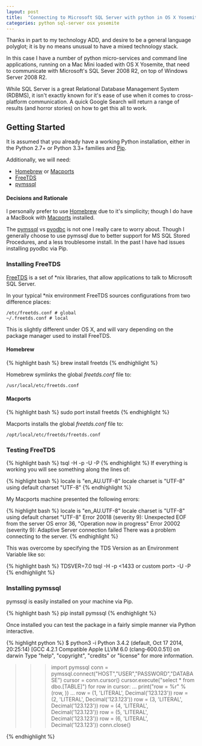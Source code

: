```yaml
---
layout: post
title:  "Connecting to Microsoft SQL Server with python in OS X Yosemite"
categories: python sql-server osx yosemite
---
```


Thanks in part to my technology ADD, and desire to be a general language polyglot; it is by no means unusual to have a mixed technology stack.

In this case I have a number of python micro-services and command line applications, running on a Mac Mini loaded with OS X Yosemite, that need to communicate with Microsoft's SQL Sever 2008 R2, on top of Windows Server 2008 R2.

While SQL Server is a great Relational Database Management System (RDBMS), it isn't exactly known for it's ease of use when it comes to cross-platform communication. A quick Google Search will return a range of results (and horror stories) on how to get this all to work. 

## Getting Started
It is assumed that you already have a working Python installation, either in the Python 2.7+ or Python 3.3+ families and [Pip](https://pypi.python.org/pypi/pip). 

Additionally, we will need: 

- [Homebrew](http://brew.sh/) or [Macports](https://www.macports.org/)
- [FreeTDS](http://www.freetds.org/)
- [pymssql](http://pymssql.org/en/latest/)

#### Decisions and Rationale
I personally prefer to use [Homebrew](http://brew.sh/) due to it's simplicity; though I do have a MacBook with [Macports](https://www.macports.org/) installed.

The [pymssql](http://pymssql.org/en/latest/) vs [pyodbc](https://code.google.com/p/pyodbc/) is not one I really care to worry about. Though I generally choose to use pymssql due to better support for MS SQL Stored Procedures, and a less troublesome install. In the past I have had issues installing pyodbc via Pip.

### Installing FreeTDS
[FreeTDS](http://www.freetds.org/) is a set of *nix libraries, that allow applications to talk to Microsoft SQL Server.

In your typical *nix environment FreeTDS sources configurations from two difference places:

    /etc/freetds.conf # global
    ~/.freetds.conf # local

This is slightly different under OS X, and will vary depending on the package manager used to install FreeTDS.

#### Homebrew
{% highlight bash %}
brew install freetds
{% endhighlight %}

Homebrew symlinks the global *freetds.conf* file to:

    /usr/local/etc/freetds.conf

#### Macports
{% highlight bash %}
sudo port install freetds
{% endhighlight %}

Macports installs the global *freetds.conf* file to:

    /opt/local/etc/freetds/freetds.conf

### Testing FreeTDS
{% highlight bash %}
tsql -H <host> -p <port> -U <username> -P <password>
{% endhighlight %}
If everything is working you will see something along the lines of:

{% highlight bash %}
locale is "en_AU.UTF-8"
locale charset is "UTF-8"
using default charset "UTF-8"
{% endhighlight %}

My Macports machine presented the following errors:

{% highlight bash %}
locale is "en_AU.UTF-8"
locale charset is "UTF-8"
using default charset "UTF-8"
Error 20018 (severity 9):
    Unexpected EOF from the server
    OS error 36, "Operation now in progress"
Error 20002 (severity 9):
    Adaptive Server connection failed
There was a problem connecting to the server.
{% endhighlight %}

This was overcome by specifying the TDS Version as an Environment Variable like so:

{% highlight bash %}
TDSVER=7.0 tsql -H <host> -p <1433 or custom port> -U <username> -P <password>
{% endhighlight %}

### Installing pymssql

pymssql is easily installed on your machine via Pip. 

{% highlight bash %}
pip install pymssql
{% endhighlight %}

Once installed you can test the package in a fairly simple manner via Python interactive. 

{% highlight python %}
$ python3 -i
Python 3.4.2 (default, Oct 17 2014, 20:25:14) 
[GCC 4.2.1 Compatible Apple LLVM 6.0 (clang-600.0.51)] on darwin
Type "help", "copyright", "credits" or "license" for more information.
>>> import pymssql
>>> conn = pymssql.connect("HOST","USER","PASSWORD","DATABASE")
>>> cursor = conn.cursor()
>>> cursor.execute("select * from dbo.[TABLE]")
>>> for row in cursor:
...     print("row = %r" % (row, ))
... 
row = (1, 'LITERAL', Decimal('123.123'))
row = (2, 'LITERAL', Decimal('123.123'))
row = (3, 'LITERAL', Decimal('123.123'))
row = (4, 'LITERAL', Decimal('123.123'))
row = (5, 'LITERAL', Decimal('123.123'))
row = (6, 'LITERAL', Decimal('123.123'))
>>> conn.close()
>>> 
{% endhighlight %}

